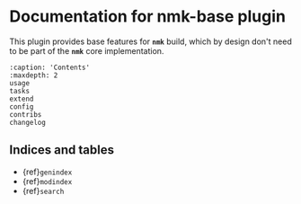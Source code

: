 # Documentation for nmk-base plugin

This plugin provides base features for **`nmk`** build, which by design don't need to be part of the **`nmk`** core implementation.

```{toctree}
:caption: 'Contents'
:maxdepth: 2
usage
tasks
extend
config
contribs
changelog
```

## Indices and tables

- {ref}`genindex`
- {ref}`modindex`
- {ref}`search`
